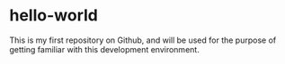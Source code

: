 # hello-world
This is my first repository on Github, and will be used for the purpose of getting familiar with this development environment.
